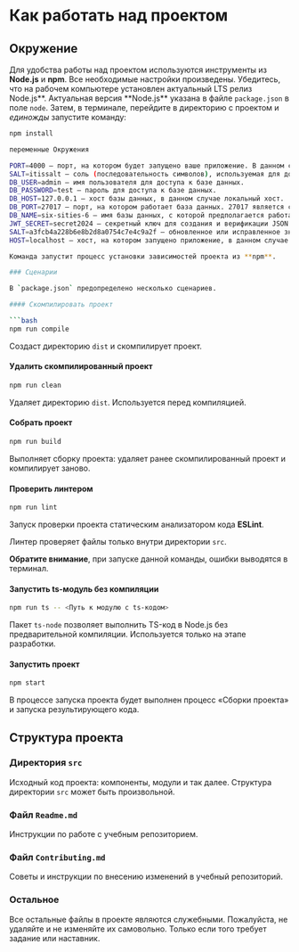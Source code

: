 # Как работать над проектом

## Окружение

Для удобства работы над проектом используются инструменты из **Node.js** и **npm**. Все необходимые настройки произведены. Убедитесь, что на рабочем компьютере установлен актуальный LTS релиз Node.js**. Актуальная версия **Node.js\*\* указана в файле `package.json` в поле `node`. Затем, в терминале, перейдите в директорию с проектом и _единожды_ запустите команду:

````bash
npm install

переменные Окружения

PORT=4000 — порт, на котором будет запущено ваше приложение. В данном случае, приложение будет слушать порт 4000.
SALT=itissalt — соль (последовательность символов), используемая для добавления дополнительной безопасности к хешированным или шифрованным данным.
DB_USER=admin — имя пользователя для доступа к базе данных.
DB_PASSWORD=test — пароль для доступа к базе данных.
DB_HOST=127.0.0.1 — хост базы данных, в данном случае локальный хост.
DB_PORT=27017 — порт, на котором работает база данных. 27017 является стандартным портом для MongoDB.
DB_NAME=six-sities-6 — имя базы данных, с которой предполагается работать.
JWT_SECRET=secret2024 — секретный ключ для создания и верификации JSON Web Tokens (JWT), используемых для аутентификации.
SALT=a3fcb4a228b6e8b2d8a0754c7e4c9a2f — обновленное или исправленное значение соли для безопасности. Это значение переопределяет предыдущее значение SALT.
HOST=localhost — хост, на котором запущено приложение, в данном случае локальная машина.

Команда запустит процесс установки зависимостей проекта из **npm**.

### Сценарии

В `package.json` предопределено несколько сценариев.

#### Скомпилировать проект

```bash
npm run compile
````

Создаст директорию `dist` и скомпилирует проект.

#### Удалить скомпилированный проект

```bash
npm run clean
```

Удаляет директорию `dist`. Используется перед компиляцией.

#### Собрать проект

```bash
npm run build
```

Выполняет сборку проекта: удаляет ранее скомпилированный проект и компилирует заново.

#### Проверить линтером

```bash
npm run lint
```

Запуск проверки проекта статическим анализатором кода **ESLint**.

Линтер проверяет файлы только внутри директории `src`.

**Обратите внимание**, при запуске данной команды, ошибки выводятся в терминал.

#### Запустить ts-модуль без компиляции

```bash
npm run ts -- <Путь к модулю с ts-кодом>
```

Пакет `ts-node` позволяет выполнить TS-код в Node.js без предварительной компиляции. Используется только на этапе разработки.

#### Запустить проект

```bash
npm start
```

В процессе запуска проекта будет выполнен процесс «Сборки проекта» и запуска результирующего кода.

## Структура проекта

### Директория `src`

Исходный код проекта: компоненты, модули и так далее. Структура директории `src` может быть произвольной.

### Файл `Readme.md`

Инструкции по работе с учебным репозиторием.

### Файл `Contributing.md`

Советы и инструкции по внесению изменений в учебный репозиторий.

### Остальное

Все остальные файлы в проекте являются служебными. Пожалуйста, не удаляйте и не изменяйте их самовольно. Только если того требует задание или наставник.
